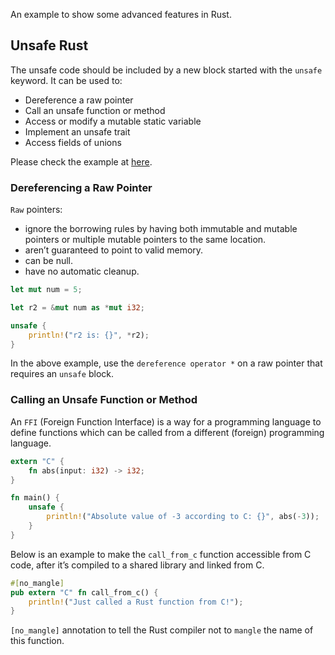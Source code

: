 An example to show some advanced features in Rust.

## Unsafe Rust

The unsafe code should be included by a new block started with the `unsafe` keyword. It can be used to:

- Dereference a raw pointer
- Call an unsafe function or method
- Access or modify a mutable static variable
- Implement an unsafe trait
- Access fields of unions

Please check the example at [here](./src/unsafe_rust.rs).

### Dereferencing a Raw Pointer

`Raw` pointers:

- ignore the borrowing rules by having both immutable and mutable pointers or multiple mutable pointers to the same location.
- aren’t guaranteed to point to valid memory.
- can be null.
- have no automatic cleanup.

```rust
let mut num = 5;

let r2 = &mut num as *mut i32;

unsafe {
    println!("r2 is: {}", *r2);
}
```

In the above example, use the `dereference operator *` on a raw pointer that requires an `unsafe` block.

### Calling an Unsafe Function or Method

An `FFI` (Foreign Function Interface) is a way for a programming language to define functions which can be called from a different (foreign) programming language.

```rust
extern "C" {
    fn abs(input: i32) -> i32;
}

fn main() {
    unsafe {
        println!("Absolute value of -3 according to C: {}", abs(-3));
    }
}
```

Below is an example to make the `call_from_c` function accessible from C code, after it’s compiled to a shared library and linked from C.

```rust
#[no_mangle]
pub extern "C" fn call_from_c() {
    println!("Just called a Rust function from C!");
}
```

`[no_mangle]` annotation to tell the Rust compiler not to `mangle` the name of this function.
